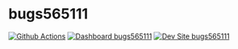 # bugs565111

[![Github Actions](https://github.com/kporras07/bugs565111/actions/workflows/build_deploy_and_test.yml/badge.svg)](https://github.com/kporras07/bugs565111/actions/workflows/build_deploy_and_test.yml)
[![Dashboard bugs565111](https://img.shields.io/badge/dashboard-bugs565111-yellow.svg)](https://dashboard.pantheon.io/sites/e6641480-5ffe-4748-a952-19456be48eb7#dev/code)
[![Dev Site bugs565111](https://img.shields.io/badge/site-bugs565111-blue.svg)](http://dev-bugs565111.pantheonsite.io/)